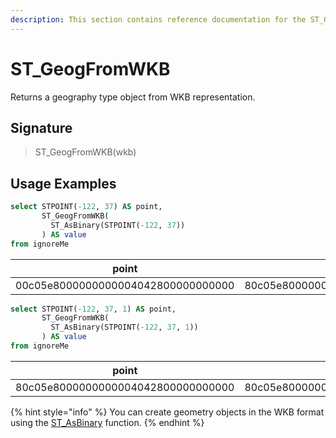 ```yaml
---
description: This section contains reference documentation for the ST_GeogFromWKB function.
---
```


# ST_GeogFromWKB

Returns a geography type object from WKB representation.

## Signature

> ST_GeogFromWKB(wkb)

## Usage Examples

```sql
select STPOINT(-122, 37) AS point,
       ST_GeogFromWKB(
         ST_AsBinary(STPOINT(-122, 37))
       ) AS value
from ignoreMe 
```

| point | value   | 
| ------------- | ------------- |
| 00c05e8000000000004042800000000000 | 80c05e8000000000004042800000000000 |

```sql
select STPOINT(-122, 37, 1) AS point,
       ST_GeogFromWKB(
         ST_AsBinary(STPOINT(-122, 37, 1))
       ) AS value
from ignoreMe 
```

| point | value   | 
| ------------- | ------------- |
| 80c05e8000000000004042800000000000 | 80c05e8000000000004042800000000000 |


{% hint style="info" %}
You can create geometry objects in the WKB format using the [ST_AsBinary](stasbinary.md) function.
{% endhint %}